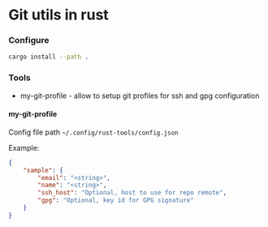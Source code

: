 # Git utils in rust

### Configure

```bash
cargo install --path .
```

### Tools
* my-git-profile - allow to setup git profiles for ssh and gpg configuration

#### my-git-profile
Config file path `~/.config/rust-tools/config.json`

Example:
```json
{
    "sample": {
        "email": "<string>",
        "name": "<string>",
        "ssh_host": "Optional, host to use for repo remote",
        "gpg": "Optional, key id for GPG signature"
    }
}
```

